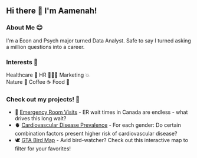 ## Hi there 👋 I'm Aamenah! 
### About Me 😊
I'm a Econ and Psych major turned Data Analyst. Safe to say I turned asking a million questions into a career. 

### Interests 🤔
Healthcare 🏥 HR 🧑‍🤝‍🧑 Marketing 💥\
Nature 🥾 Coffee ☕ Food 🍔

### Check out my projects! 💭 
- 🏥 [Emergency Room Visits](https://github.com/aamenahelsherif/not-so-emergent) - ER wait times in Canada are endless - what drives this long wait?
- 🫀 [Cardiovascular Disease Prevalence](https://github.com/aamenahelsherif/heartbeat) - For each gender: Do certain combination factors present higher risk of cardiovascular disease?
- 🕊️ [GTA Bird Map](https://public.tableau.com/app/profile/aamenah.elsherif/viz/GTHABirdMap/Presentation) - Avid bird-watcher? Check out this interactive map to filter for your favorites! 
<!--
**aamenahelsherif/aamenahelsherif** is a ✨ _special_ ✨ repository because its `README.md` (this file) appears on your GitHub profile.

Here are some ideas to get you started:

- 🔭 I’m currently working on 
- 🌱 I’m currently learning ...
- 👯 I’m looking to collaborate on ...
- 🤔 I’m looking for help with ...
- 💬 Ask me about ...
- 📫 How to reach me: ...
- 😄 Pronouns: ...
- ⚡ Fun fact: ...
-->
